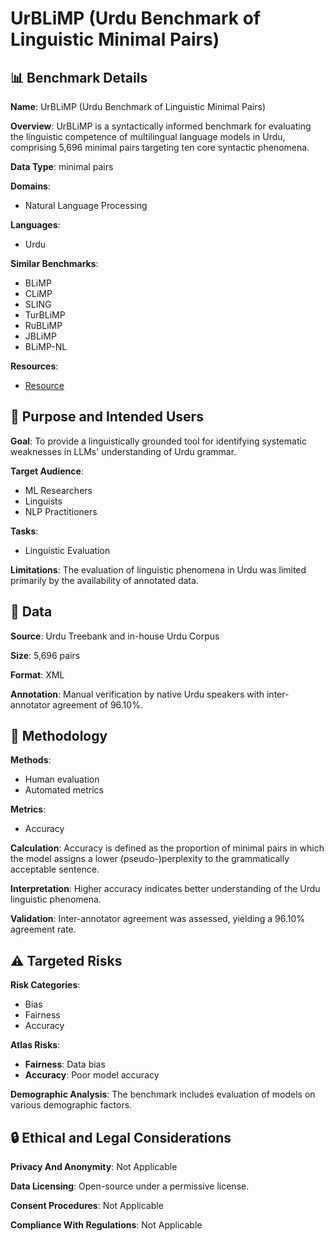 # UrBLiMP (Urdu Benchmark of Linguistic Minimal Pairs)

## 📊 Benchmark Details

**Name**: UrBLiMP (Urdu Benchmark of Linguistic Minimal Pairs)

**Overview**: UrBLiMP is a syntactically informed benchmark for evaluating the linguistic competence of multilingual language models in Urdu, comprising 5,696 minimal pairs targeting ten core syntactic phenomena.

**Data Type**: minimal pairs

**Domains**:
- Natural Language Processing

**Languages**:
- Urdu

**Similar Benchmarks**:
- BLiMP
- CLiMP
- SLING
- TurBLiMP
- RuBLiMP
- JBLiMP
- BLiMP-NL

**Resources**:
- [Resource](https://huggingface.co/large-traversaal/Alif-1.0-8B-Instruct)

## 🎯 Purpose and Intended Users

**Goal**: To provide a linguistically grounded tool for identifying systematic weaknesses in LLMs' understanding of Urdu grammar.

**Target Audience**:
- ML Researchers
- Linguists
- NLP Practitioners

**Tasks**:
- Linguistic Evaluation

**Limitations**: The evaluation of linguistic phenomena in Urdu was limited primarily by the availability of annotated data.

## 💾 Data

**Source**: Urdu Treebank and in-house Urdu Corpus

**Size**: 5,696 pairs

**Format**: XML

**Annotation**: Manual verification by native Urdu speakers with inter-annotator agreement of 96.10%.

## 🔬 Methodology

**Methods**:
- Human evaluation
- Automated metrics

**Metrics**:
- Accuracy

**Calculation**: Accuracy is defined as the proportion of minimal pairs in which the model assigns a lower (pseudo-)perplexity to the grammatically acceptable sentence.

**Interpretation**: Higher accuracy indicates better understanding of the Urdu linguistic phenomena.

**Validation**: Inter-annotator agreement was assessed, yielding a 96.10% agreement rate.

## ⚠️ Targeted Risks

**Risk Categories**:
- Bias
- Fairness
- Accuracy

**Atlas Risks**:
- **Fairness**: Data bias
- **Accuracy**: Poor model accuracy

**Demographic Analysis**: The benchmark includes evaluation of models on various demographic factors.

## 🔒 Ethical and Legal Considerations

**Privacy And Anonymity**: Not Applicable

**Data Licensing**: Open-source under a permissive license.

**Consent Procedures**: Not Applicable

**Compliance With Regulations**: Not Applicable
